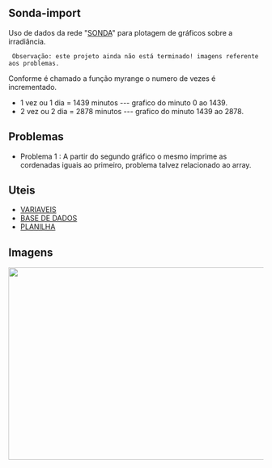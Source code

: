 ## Sonda-import
Uso de dados da rede "[SONDA](http://sonda.ccst.inpe.br/)" para plotagem de gráficos sobre a irradiância.

``` Observação: este projeto ainda não está terminado! imagens referente aos problemas.```

Conforme é chamado a função myrange o numero de vezes é incrementado.
* 1 vez ou 1 dia = 1439 minutos --- grafico do minuto 0 ao 1439.
* 2 vez ou 2 dia = 2878 minutos --- grafico do minuto 1439 ao 2878.

## Problemas
* Problema 1 : A partir do segundo gráfico o mesmo imprime as cordenadas iguais ao primeiro, problema talvez relacionado ao array.

## Uteis
* [VARIAVEIS](http://sonda.ccst.inpe.br/infos/variaveis.html)
* [BASE DE DADOS](http://sonda.ccst.inpe.br/basedados/index.html)
* [PLANILHA](https://docs.google.com/spreadsheets/d/1ES7P4ceGymjs6OZsKRsFb3sd5BV8xkTk7Xd2MNBP59U/edit?usp=sharing)

## Imagens
 <img width="1259" height="380" src="https://raw.githubusercontent.com/LuizFelipeNeves/Sonda-import/master/Figure_0.PNG">
